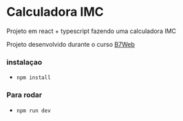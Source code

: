 # Calculadora IMC
 Projeto em react + typescript fazendo uma calculadora IMC

 Projeto desenvolvido durante o curso [B7Web](https://b7web.com.br)

 ### instalaçao
 - `npm install`

 ### Para rodar
 - `npm run dev`